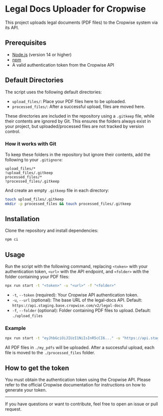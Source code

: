 # Legal Docs Uploader for Cropwise

This project uploads legal documents (PDF files) to the Cropwise system via its API.

## Prerequisites

- [Node.js](https://nodejs.org/) (version 14 or higher)
- [npm](https://www.npmjs.com/)
- A valid authentication token from the Cropwise API

## Default Directories

The script uses the following default directories:

- `upload_files/`: Place your PDF files here to be uploaded.
- `processed_files/`: After a successful upload, files are moved here.

These directories are included in the repository using a `.gitkeep` file, while their contents are ignored by Git. This ensures the folders always exist in your project, but uploaded/processed files are not tracked by version control.

### How it works with Git

To keep these folders in the repository but ignore their contents, add the following to your `.gitignore`:

```
upload_files/*
!upload_files/.gitkeep
processed_files/*
!processed_files/.gitkeep
```

And create an empty `.gitkeep` file in each directory:

```bash
touch upload_files/.gitkeep
mkdir -p processed_files && touch processed_files/.gitkeep
```

## Installation

Clone the repository and install dependencies:

```bash
npm ci
```

## Usage

Run the script with the following command, replacing `<token>` with your authentication token, `<url>` with the API endpoint, and `<folder>` with the folder containing your PDF files:

```bash
npx run start -t "<token>" -u "<url>" -f "<folder>"
```

- `-t`, `--token` (required): Your Cropwise API authentication token.
- `-u`, `--url` (optional): The base URL of the legal-docs API. Default: `https://api.staging.base.cropwise.com/v2/legal-docs`
- `-f`, `--folder` (optional): Folder containing PDF files to upload. Default: `./upload_files`

### Example

```bash
npx run start -t "eyJhbGciOiJIUzI1NiIsInR5cCI6..." -u "https://api.staging.base.cropwise.com/v2/legal-docs" -f "./my_pdfs"
```

All PDF files in `./my_pdfs` will be uploaded. After a successful upload, each file is moved to the `./processed_files` folder.

## How to get the token

You must obtain the authentication token using the Cropwise API. Please refer to the official Cropwise documentation for instructions on how to generate your token.

---

If you have questions or want to contribute, feel free to open an issue or pull request.
